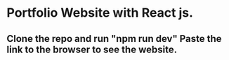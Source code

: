 # Portfolio Website with React js.
## Clone the repo and run "npm run dev" Paste the link to the browser to see the website.

